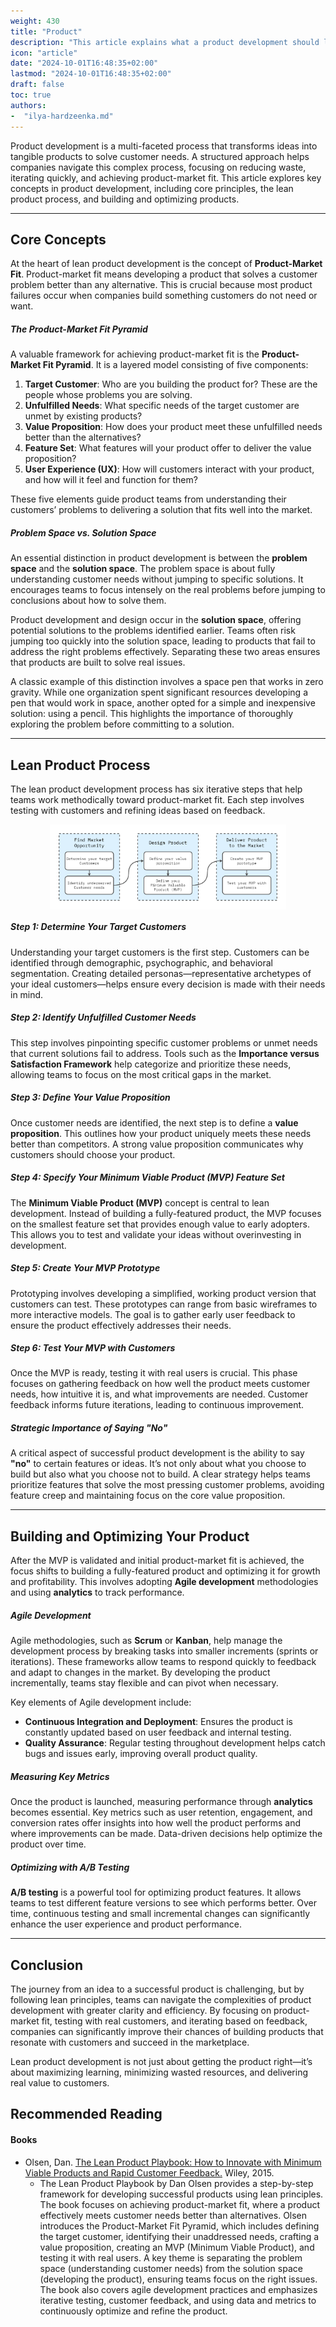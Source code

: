 ```yaml
---
weight: 430
title: "Product"
description: "This article explains what a product development should look like."
icon: "article"
date: "2024-10-01T16:48:35+02:00"
lastmod: "2024-10-01T16:48:35+02:00"
draft: false
toc: true
authors:
-  "ilya-hardzeenka.md"
---
```


Product development is a multi-faceted process that transforms ideas into tangible products to solve customer needs. A structured approach helps companies navigate this complex process, focusing on reducing waste, iterating quickly, and achieving product-market fit. This article explores key concepts in product development, including core principles, the lean product process, and building and optimizing products.

---

## Core Concepts

At the heart of lean product development is the concept of **Product-Market Fit**. Product-market fit means developing a product that solves a customer problem better than any alternative. This is crucial because most product failures occur when companies build something customers do not need or want.

##### The Product-Market Fit Pyramid

A valuable framework for achieving product-market fit is the **Product-Market Fit Pyramid**. It is a layered model consisting of five components:

1. **Target Customer**: Who are you building the product for? These are the people whose problems you are solving.
2. **Unfulfilled Needs**: What specific needs of the target customer are unmet by existing products?
3. **Value Proposition**: How does your product meet these unfulfilled needs better than the alternatives?
4. **Feature Set**: What features will your product offer to deliver the value proposition?
5. **User Experience (UX)**: How will customers interact with your product, and how will it feel and function for them?

These five elements guide product teams from understanding their customers’ problems to delivering a solution that fits well into the market.

##### Problem Space vs. Solution Space

An essential distinction in product development is between the **problem space** and the **solution space**. The problem space is about fully understanding customer needs without jumping to specific solutions. It encourages teams to focus intensely on the real problems before jumping to conclusions about how to solve them.

Product development and design occur in the **solution space**, offering potential solutions to the problems identified earlier. Teams often risk jumping too quickly into the solution space, leading to products that fail to address the right problems effectively. Separating these two areas ensures that products are built to solve real issues.

A classic example of this distinction involves a space pen that works in zero gravity. While one organization spent significant resources developing a pen that would work in space, another opted for a simple and inexpensive solution: using a pencil. This highlights the importance of thoroughly exploring the problem before committing to a solution.

---

## Lean Product Process

The lean product development process has six iterative steps that help teams work methodically toward product-market fit. Each step involves testing with customers and refining ideas based on feedback.

<center>
   <img align="center" src="../../../images/organization/product.process.drawio.png" alt="SAFe" width="75%" height="75%"/>
</center>

##### Step 1: Determine Your Target Customers

Understanding your target customers is the first step. Customers can be identified through demographic, psychographic, and behavioral segmentation. Creating detailed personas—representative archetypes of your ideal customers—helps ensure every decision is made with their needs in mind.

##### Step 2: Identify Unfulfilled Customer Needs

This step involves pinpointing specific customer problems or unmet needs that current solutions fail to address. Tools such as the **Importance versus Satisfaction Framework** help categorize and prioritize these needs, allowing teams to focus on the most critical gaps in the market.

##### Step 3: Define Your Value Proposition

Once customer needs are identified, the next step is to define a **value proposition**. This outlines how your product uniquely meets these needs better than competitors. A strong value proposition communicates why customers should choose your product.

##### Step 4: Specify Your Minimum Viable Product (MVP) Feature Set

The **Minimum Viable Product (MVP)** concept is central to lean development. Instead of building a fully-featured product, the MVP focuses on the smallest feature set that provides enough value to early adopters. This allows you to test and validate your ideas without overinvesting in development.

##### Step 5: Create Your MVP Prototype

Prototyping involves developing a simplified, working product version that customers can test. These prototypes can range from basic wireframes to more interactive models. The goal is to gather early user feedback to ensure the product effectively addresses their needs.

##### Step 6: Test Your MVP with Customers

Once the MVP is ready, testing it with real users is crucial. This phase focuses on gathering feedback on how well the product meets customer needs, how intuitive it is, and what improvements are needed. Customer feedback informs future iterations, leading to continuous improvement.

##### Strategic Importance of Saying "No"

A critical aspect of successful product development is the ability to say **"no"** to certain features or ideas. It’s not only about what you choose to build but also what you choose not to build. A clear strategy helps teams prioritize features that solve the most pressing customer problems, avoiding feature creep and maintaining focus on the core value proposition.

---

## Building and Optimizing Your Product

After the MVP is validated and initial product-market fit is achieved, the focus shifts to building a fully-featured product and optimizing it for growth and profitability. This involves adopting **Agile development** methodologies and using **analytics** to track performance.

##### Agile Development

Agile methodologies, such as **Scrum** or **Kanban**, help manage the development process by breaking tasks into smaller increments (sprints or iterations). These frameworks allow teams to respond quickly to feedback and adapt to changes in the market. By developing the product incrementally, teams stay flexible and can pivot when necessary.

Key elements of Agile development include:

* **Continuous Integration and Deployment**: Ensures the product is constantly updated based on user feedback and internal testing.
* **Quality Assurance**: Regular testing throughout development helps catch bugs and issues early, improving overall product quality.

##### Measuring Key Metrics

Once the product is launched, measuring performance through **analytics** becomes essential. Key metrics such as user retention, engagement, and conversion rates offer insights into how well the product performs and where improvements can be made. Data-driven decisions help optimize the product over time.

##### Optimizing with A/B Testing

**A/B testing** is a powerful tool for optimizing product features. It allows teams to test different feature versions to see which performs better. Over time, continuous testing and small incremental changes can significantly enhance the user experience and product performance.

---

## Conclusion

The journey from an idea to a successful product is challenging, but by following lean principles, teams can navigate the complexities of product development with greater clarity and efficiency. By focusing on product-market fit, testing with real customers, and iterating based on feedback, companies can significantly improve their chances of building products that resonate with customers and succeed in the marketplace.

Lean product development is not just about getting the product right—it’s about maximizing learning, minimizing wasted resources, and delivering real value to customers.

## Recommended Reading

#### Books

* Olsen, Dan. [The Lean Product Playbook: How to Innovate with Minimum Viable Products and Rapid Customer Feedback.](https://leanproductplaybook.com/) Wiley, 2015.
  * The Lean Product Playbook by Dan Olsen provides a step-by-step framework for developing successful products using lean principles. The book focuses on achieving product-market fit, where a product effectively meets customer needs better than alternatives. Olsen introduces the Product-Market Fit Pyramid, which includes defining the target customer, identifying their unaddressed needs, crafting a value proposition, creating an MVP (Minimum Viable Product), and testing it with real users. A key theme is separating the problem space (understanding customer needs) from the solution space (developing the product), ensuring teams focus on the right issues. The book also covers agile development practices and emphasizes iterative testing, customer feedback, and using data and metrics to continuously optimize and refine the product.

